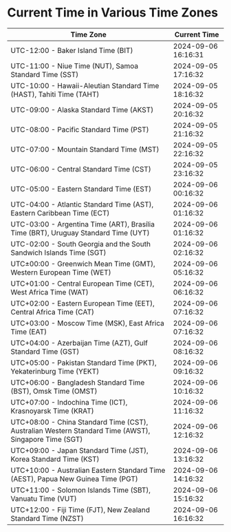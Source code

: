 # Current Time in Various Time Zones

| Time Zone | Current Time |
|-----------|--------------|
| UTC-12:00 - Baker Island Time (BIT) | 2024-09-06 16:16:31 |
| UTC-11:00 - Niue Time (NUT), Samoa Standard Time (SST) | 2024-09-05 17:16:32 |
| UTC-10:00 - Hawaii-Aleutian Standard Time (HAST), Tahiti Time (TAHT) | 2024-09-05 18:16:32 |
| UTC-09:00 - Alaska Standard Time (AKST) | 2024-09-05 20:16:32 |
| UTC-08:00 - Pacific Standard Time (PST) | 2024-09-05 21:16:32 |
| UTC-07:00 - Mountain Standard Time (MST) | 2024-09-05 22:16:32 |
| UTC-06:00 - Central Standard Time (CST) | 2024-09-05 23:16:32 |
| UTC-05:00 - Eastern Standard Time (EST) | 2024-09-06 00:16:32 |
| UTC-04:00 - Atlantic Standard Time (AST), Eastern Caribbean Time (ECT) | 2024-09-06 01:16:32 |
| UTC-03:00 - Argentina Time (ART), Brasília Time (BRT), Uruguay Standard Time (UYT) | 2024-09-06 01:16:32 |
| UTC-02:00 - South Georgia and the South Sandwich Islands Time (SGT) | 2024-09-06 02:16:32 |
| UTC±00:00 - Greenwich Mean Time (GMT), Western European Time (WET) | 2024-09-06 05:16:32 |
| UTC+01:00 - Central European Time (CET), West Africa Time (WAT) | 2024-09-06 06:16:32 |
| UTC+02:00 - Eastern European Time (EET), Central Africa Time (CAT) | 2024-09-06 07:16:32 |
| UTC+03:00 - Moscow Time (MSK), East Africa Time (EAT) | 2024-09-06 07:16:32 |
| UTC+04:00 - Azerbaijan Time (AZT), Gulf Standard Time (GST) | 2024-09-06 08:16:32 |
| UTC+05:00 - Pakistan Standard Time (PKT), Yekaterinburg Time (YEKT) | 2024-09-06 09:16:32 |
| UTC+06:00 - Bangladesh Standard Time (BST), Omsk Time (OMST) | 2024-09-06 10:16:32 |
| UTC+07:00 - Indochina Time (ICT), Krasnoyarsk Time (KRAT) | 2024-09-06 11:16:32 |
| UTC+08:00 - China Standard Time (CST), Australian Western Standard Time (AWST), Singapore Time (SGT) | 2024-09-06 12:16:32 |
| UTC+09:00 - Japan Standard Time (JST), Korea Standard Time (KST) | 2024-09-06 13:16:32 |
| UTC+10:00 - Australian Eastern Standard Time (AEST), Papua New Guinea Time (PGT) | 2024-09-06 14:16:32 |
| UTC+11:00 - Solomon Islands Time (SBT), Vanuatu Time (VUT) | 2024-09-06 15:16:32 |
| UTC+12:00 - Fiji Time (FJT), New Zealand Standard Time (NZST) | 2024-09-06 16:16:32 |
